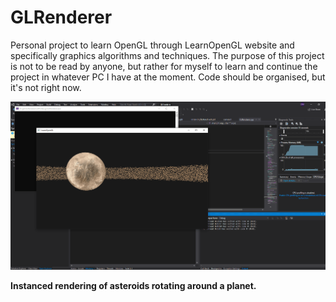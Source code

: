 # GLRenderer
Personal project to learn OpenGL through LearnOpenGL website and specifically graphics algorithms and techniques.
The purpose of this project is not to be read by anyone, but rather for myself to learn and continue the project in whatever PC I have at the moment. Code should be organised, but it's not right now.


![](img/instanced_rendering_asteroids.png)

**Instanced rendering of asteroids rotating around a planet.**
